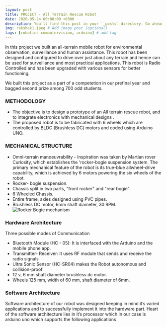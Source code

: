 ```yaml
---
layout: post
title: PROJECT - All Terrain Rescue Robot
date: 2020-05-24 00:00:00 +0300
description: You’ll find this post in your `_posts` directory. Go ahead and edit it and re-build the site to see your changes. # Add post description (optional)
img: rakshak1.jpeg # Add image post (optional)
tags: [robotics computervision, arduino] # add tag
---
```

In this project we built an all-terrain mobile robot for environmental observation, surveillance and human assistance. This robot has been designed and configured to drive over just about any terrain and hence can be used for surveillance and most practical applications. This robot is Radio Controlled and has been upgraded with various sensors for better functioning. 

We built this project as a part of a competetion in our prefinal year and bagged second prize among 700 odd students. 

### METHODOLOGY
- The objective is to design a prototype of an All terrain rescue robot, and to integrate electronics with mechanical designs . 
- The proposed robot is to be fabricated with 6 wheels which are controlled by BLDC (Brushless DC) motors and coded using Arduino UNO.

### MECHANICAL STRUCTURE
- Omni-terrain manoeuvrability - Inspiration was taken by Martian rover Curiosity, which establishes the 'rocker-bogie suspension system. The primary mechanical feature of the robot is its true-blue allwheel-drive capability, which is achieved by 6 motors powering the six wheels of the robot.
- Rocker- bogie suspension.
- Chassis split in two parts, "front rocker" and "rear bogie".
- 6 Wheeled Chassis.
- Entire frame, axles designed using PVC pipes.
- Brushless DC motor, 6mm shaft diameter, 30 RPM.
![Rocker Bogie mechanism](Rocker_bogie.gif)

### Hardware Architecture
Three possible modes of Communication
- Bluetooth Module (HC - 05): It is interfaced with the Arduino and the mobile phone app.
- Transmitter- Receiver: It uses RF module that sends and receive the radio signals
- Ultra Sonic Sensor (HC-SR04) makes the Robot autonomous and collision-proof
- 12 v, 6 mm shaft diameter  brushless dc motor.
- Wheels  125 mm, width of 60 mm, shaft diameter of 6mm.

### Software Architecture
Software architecture of our robot was designed keeping in mind it’s varied applications and to successfully implement it into the hardware part. Heart of the software  architecture lies in it’s processor which in our case is arduino uno which supports the following applications
